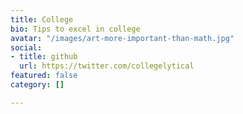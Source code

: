 ```yaml
---
title: College
bio: Tips to excel in college
avatar: "/images/art-more-important-than-math.jpg"
social:
- title: github
  url: https://twitter.com/collegelytical
featured: false
category: []

---
```

